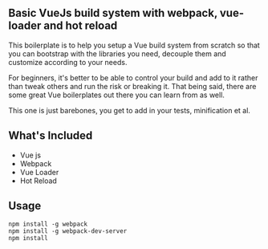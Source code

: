 ## Basic VueJs build system with webpack, vue-loader and hot reload
 
This boilerplate is to help you setup a Vue build system from scratch so that you can bootstrap with the libraries you need, decouple them and customize according to your needs.
 
 For beginners, it's better to be able to control your build and add to it rather than tweak others and run the risk or breaking it. That being said, there are some great Vue boilerplates out there you can learn from as well.
 
 This one is just barebones, you get to add in your tests, minification et al.
 
 ## What's Included
 
 * Vue js
 * Webpack
 * Vue Loader
 * Hot Reload
 
 ## Usage
 
 ```
 npm install -g webpack 
 npm install -g webpack-dev-server
 npm install
 ```
 
 
